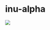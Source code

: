# inu-alpha
<a href='https://imagelayers.io/?images=jaohaohsuan/jnpl-inu:latest' title='Get your own badge on imagelayers.io'><img src='https://imagelayers.io/badge/jaohaohsuan/jnpl-inu:latest.svg'></a>
